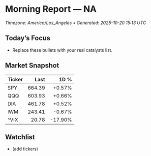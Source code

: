 # Morning Report — NA
_Timezone: America/Los_Angeles • Generated: 2025-10-20 15:13 UTC_

## Today’s Focus
- Replace these bullets with your real catalysts list.

## Market Snapshot
| Ticker | Last | 1D % |
|---|---:|---:|
| SPY | 664.39 | +0.57% |
| QQQ | 603.93 | +0.66% |
| DIA | 461.78 | +0.52% |
| IWM | 243.41 | -0.67% |
| ^VIX | 20.78 | -17.90% |

## Watchlist
- (add tickers)
